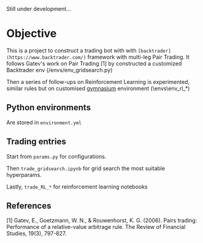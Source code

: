 Still under development...

# Objective
This is a project to construct a trading bot with with `[backtrader](https://www.backtrader.com/)` framework with multi-leg Pair Trading.
It follows Gatev's work on Pair Trading [1] by constructed a customized Backtrader env (/envs/env_gridsearch.py)

Then a series of follow-ups on Reinforcement Learning is experimented, similar rules but on customised [gymnasium](https://gymnasium.farama.org/index.html) environment (\envs\env_rl_*)


## Python environments
Are stored in `environment.yml`

## Trading entries
Start from `params.py` for configurations.

Then `trade_gridsearch.ipynb` for grid search the most suitable hyperparams.

Lastly, `trade_RL_*` for reinforcement learning notebooks

## References

[1] Gatev, E., Goetzmann, W. N., & Rouwenhorst, K. G. (2006). Pairs trading: Performance of a relative-value arbitrage rule. The Review of Financial Studies, 19(3), 797-827.